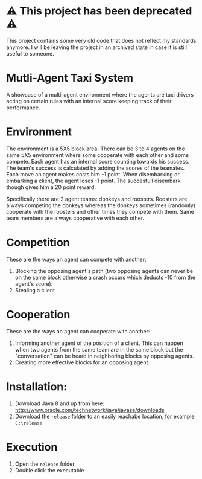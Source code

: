 # ⚠️ This project has been deprecated ⚠️

This project contains some very old code that does not reflect my standards anymore. I will be leaving
the project in an archived state in case it is still useful to someone.

Mutli-Agent Taxi System
=======================

A showcase of a multi-agent environment where the agents are taxi drivers acting on certain rules with an internal score keeping track of their performance.

Environment
=======================

The environment is a 5X5 block area.
There can be 3 to 4 agents on the same 5X5 environment where some cooperate with each other and some compete.
Each agent has an internal score counting towards his success. The team's success is calculated by adding the scores of the teamates.
Each move an agent makes costs him -1 point. When disembarking or embarking a client, the agent loses -1 point. The succesfull disembark though gives him a 20 point reward.

Specifically there are 2 agent teams: donkeys and roosters. Roosters are always competing the donkeys whereas the donkeys sometimes (randomly) cooperate with the roosters and other times they compete with them.
Same team members are always cooperative with each other.

Competition
=======================

These are the ways an agent can compete with another:

  1. Blocking the opposing agent's path (two opposing agents can never be on the same block otherwise a crash occurs which deducts -10 from the agent's score).
  2. Stealing a client
  
Cooperation
=======================

These are the ways an agent can cooperate with another:

  1. Informing another agent of the position of a client. This can happen when two agents from the same team are in the same block but the "conversation" can be heard in neighboring blocks by opposing agents.
  2. Creating more effective blocks for an opposing agent.

Installation:
=========================

  1. Download Java 8 and up from here: http://www.oracle.com/technetwork/java/javase/downloads
  2. Download the `release` folder to an easily reachabe location, for example `C:\release`
  
Execution
=======================

  1. Open the `release` folder
  3. Double click the executable

